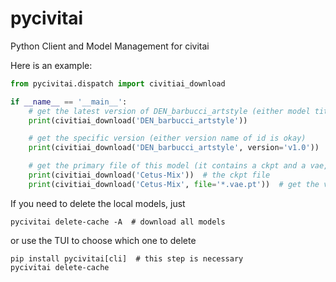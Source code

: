 # pycivitai

Python Client and Model Management for civitai

Here is an example:

```python
from pycivitai.dispatch import civitiai_download

if __name__ == '__main__':
    # get the latest version of DEN_barbucci_artstyle (either model title or id is okay)
    print(civitiai_download('DEN_barbucci_artstyle'))

    # get the specific version (either version name of id is okay)
    print(civitiai_download('DEN_barbucci_artstyle', version='v1.0'))

    # get the primary file of this model (it contains a ckpt and a vae, the ckpt is primary)
    print(civitiai_download('Cetus-Mix'))  # the ckpt file
    print(civitiai_download('Cetus-Mix', file='*.vae.pt'))  # get the vae file

```

If you need to delete the local models, just

```shell
pycivitai delete-cache -A  # download all models
```

or use the TUI to choose which one to delete

```shell
pip install pycivitai[cli]  # this step is necessary
pycivitai delete-cache
```

